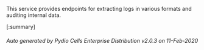 






This service provides endpoints for extracting logs in various formats and auditing internal data.

[:summary]

###### Auto generated by Pydio Cells Enterprise Distribution v2.0.3 on 11-Feb-2020
